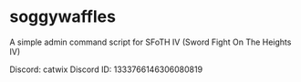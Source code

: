 # soggywaffles
A simple admin command script for SFoTH IV (Sword Fight On The Heights IV)

Discord: catwix
Discord ID: 1333766146306080819

